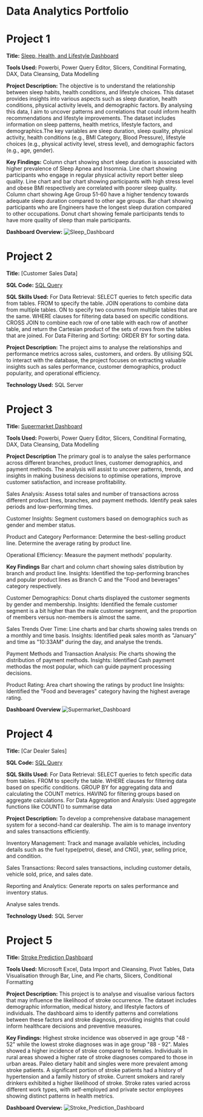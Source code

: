 # Data Analytics Portfolio
# Project 1
**Title:** [Sleep, Health, and Lifestyle Dashboard](https://github.com/Oluwatbo/oluwatbo.github.io/blob/main/Sleep_Health_Lifestyle%20Dataset.pbix)

**Tools Used:** Powerbi, Power Query Editor, Slicers, Conditinal Formating, DAX, Data Cleansing, Data Modelling

**Project Description:** The objective is to understand the relationship between sleep habits, health conditions, and lifestyle choices. This dataset provides insights into various aspects such as sleep duration, health conditions, physical activity levels, and demographic factors. By analysing this data, I aim to uncover patterns and correlations that could inform health recommendations and lifestyle improvements. The dataset includes information on sleep patterns, health metrics, lifestyle factors, and demographics.The key variables are sleep duration, sleep quality, physical activity, health conditions (e.g., BMI Category, Blood Pressure), lifestyle choices (e.g., physical activity level, stress level), and demographic factors (e.g., age, gender).

**Key Findings:** Column chart showing short sleep duration is associated with higher prevalence of Sleep Apnea and Insomnia.
                  Line chart showing participants who engage in regular physical activity report better sleep quality.
                  Line chart and bar chart showing participants with high stress level and obese BMI respectively are correlated with poorer sleep quality.
                  Column chart showing Age Group 51-60 have a higher tendency towards adequate sleep duration compared to other age groups.
                  Bar chart showing participants who are Engineers have the longest sleep duration compared to other occupations.
                  Donut chart showing female participants tends to have more quality of sleep than male participants.

**Dashboard Overview:**
![Sleep_Dashboard](Sleep_Dashboard.png)

# Project 2
**Title:** [Customer Sales Data]

**SQL Code:** [SQL Query](https://github.com/Oluwatbo/oluwatbo.github.io/blob/main/Sales_Data.SQL)

**SQL Skills Used:** For Data Retrieval: 
                      SELECT queries to fetch specific data from tables.
                      FROM to specify the table.
                      JOIN operations to combine data from multiple tables.
                      ON to specify two coumns from multiple tables that are the same.
                      WHERE clauses for filtering data based on specific conditions.
                      CROSS JOIN to combine each row of one table with each row of another table, and return the Cartesian product of the sets of rows from the tables that are joined.
                     For Data Filtering and Sorting:
                      ORDER BY for sorting data.
                      
**Project Description:** The project aims to analyse the relationships and performance metrics across sales, customers, and orders. By utilising SQL to interact with the database, the project focuses on extracting valuable insights such as sales performance, customer demographics, product popularity, and operational efficiency.

**Technology Used:** SQL Server

# Project 3
**Title:** [Supermarket Dashboard](https://github.com/Oluwatbo/oluwatbo.github.io/blob/main/Supermarket%20Sales%20Dashboard.pbix)

**Tools Used:** Powerbi, Power Query Editor, Slicers, Conditinal Formating, DAX, Data Cleansing, Data Modelling

**Project Description** The primary goal is to analyse the sales performance across different branches, product lines, customer demographics, and payment methods. The analysis will assist to uncover patterns, trends, and insights in making business decisions to optimise operations, improve customer satisfaction, and increase profitability.

Sales Analysis:
Assess total sales and number of transactions across different product lines, branches, and payment methods.
Identify peak sales periods and low-performing times.

Customer Insights:
Segment customers based on demographics such as gender and member status.

Product and Category Performance:
Determine the best-selling product line.
Determine the average rating by product line.

Operational Efficiency:
Measure the payment methods' popularity.

**Key Findings** Bar chart and column chart showing sales distribution by branch and product line. 
Insights: Identified the top-performing branches and popular product lines as Branch C and the "Food and beverages" category respectively.

Customer Demographics: Donut charts displayed the customer segments by gender and membership.
Insights: Identified the female customer segment is a bit higher than the male customer segment, and the proportion of members versus non-members is almost the same. 

Sales Trends Over Time: Line charts and bar charts showing sales trends on a monthly and time basis.
Insights: Identified peak sales month as "January" and time as "10:33AM" during the day, and analyse the trends.

Payment Methods and Transaction Analysis: Pie charts showing the distribution of payment methods.
Insights: Identified Cash payment methodas the most popular, which can guide payment processing decisions.

Product Rating: Area chart showing the ratings by product line
Insights: Identified the "Food and beverages" category having the highest average rating.

**Dashboard Overview**
![Supermarket_Dashboard](Supermarket_Dashboard.png)

# Project 4
**Title:** [Car Dealer Sales]

**SQL Code:** [SQL Query](https://github.com/Oluwatbo/oluwatbo.github.io/blob/main/Car_Dealer.SQL)

**SQL Skills Used:** For Data Retrieval: 
                      SELECT queries to fetch specific data from tables.
                      FROM to specify the table.
                      WHERE clauses for filtering data based on specific conditions.
                      GROUP BY for aggregating data and calculating the COUNT metrics.
                      HAVING for filtering groups based on aggregate calculations.
                     For Data Aggregation and Analysis:
                      Used aggregate functions like COUNT() to summarise data

**Project Description:** To develop a comprehensive database management system for a second-hand car dealership. The aim is to manage inventory and sales transactions efficiently.

Inventory Management: Track and manage available vehicles, including details such as the fuel type(petrol, diesel, and CNG), year, selling price, and condition.

Sales Transactions: Record sales transactions, including customer details, vehicle sold, price, and sales date.

Reporting and Analytics: Generate reports on sales performance and inventory status.

Analyse sales trends.

**Technology Used:** SQL Server

# Project 5
**Title:** [Stroke Prediction Dashboard](https://github.com/Oluwatbo/oluwatbo.github.io/blob/main/Sleep_Health_Lifestyle%20Dataset.pbix)

**Tools Used:** Microsoft Excel, Data Import and Cleansing, Pivot Tables, Data Visualisation through Bar, Line, and Pie charts, Slicers, Conditional Formatting

**Project Description:** This project is to analyse and visualise various factors that may influence the likelihood of stroke occurrence. The dataset includes demographic information, medical history, and lifestyle factors of individuals. The dashboard aims to identify patterns and correlations between these factors and stroke diagnosis, providing insights that could inform healthcare decisions and preventive measures.

**Key Findings:** Highest stroke incidence was observed in age group "48 - 52" while the lowest stroke diagnoses was in age group "88 - 92".
                  Males showed a higher incidence of stroke compared to females.
                  Individuals in rural areas showed a higher rate of stroke diagnoses compared to those in urban areas.
                  Paleo dietary habit and singles were more prevalent among stroke patients.
                  A significant portion of stroke patients had a history of hypertension and a family history of stroke.
                  Current smokers and rarely drinkers exhibited a higher likelihood of stroke.
                  Stroke rates varied across different work types, with self-employed and private sector employees showing distinct patterns in health metrics.

**Dashboard Overview:**
![Stroke_Prediction_Dashboard](Stroke_Prediction_Dashboard.png)

